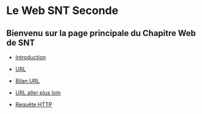 
# Le Web SNT Seconde

Bienvenu sur la page principale du Chapitre Web de SNT
--

- [Introduction](./INTRO.md)  
  
- [URL](./URL.md)
  
- [Bilan URL](./BILAN_URL.md)
  
- [URL aller plus loin](URL_PLUS_LOIN.md)  
  
- [Requête HTTP](./REQUETE.md)   
 
